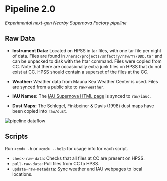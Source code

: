 Pipeline 2.0
============

*Experimental next-gen Nearby Supernova Factory pipeline*

Raw Data
--------

- **Instrument Data:** Located on HPSS in tar files, with one tar file per
  night of data.  Files are found in
  `/nersc/projects/snfactry/raw/YY/DDD.tar` and can be unpacked to disk with
  the htar command. Files were copied from CC. Note that there are
  occasionally extra junk files on HPSS that do not exist at CC. HPSS
  should contain a superset of the files at the CC.

- **Weather:** Weather data from Mauna Kea Weather Center is used. Files
  are synced from a public site to `raw/weather`.

- **IAU Names:** The [IAU Supernova HTML
    page](http://www.cbat.eps.harvard.edu/lists/Supernovae.html) is
    synced to `raw/iauc`.

- **Dust Maps:** The Schlegel, Finkbeiner & Davis (1998) dust maps have been
  copied into `raw/dust`.

![pipeline dataflow](https://cdn.rawgit.com/snfactory/pipeline/master/pipeline.svg)

Scripts
-------

Run `<cmd> -h` or `<cmd> --help` for usage info for each script.

- `check-raw-data`: Checks that all files at CC are present on HPSS.
- `pull-raw-data`: Pull files from CC to HPSS.
- `update-raw-metadata`: Sync weather and IAU webpages to local locations.
